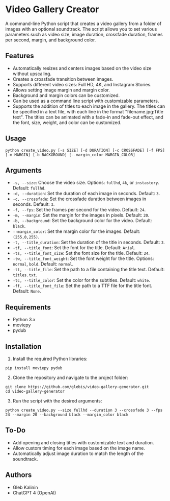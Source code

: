# Video Gallery Creator

A command-line Python script that creates a video gallery from a folder of images with an optional soundtrack. The script allows you to set various parameters such as video size, image duration, crossfade duration, frames per second, margin, and background color.

## Features

* Automatically resizes and centers images based on the video size without upscaling.
* Creates a crossfade transition between images.
* Supports different video sizes: Full HD, 4K, and Instagram Stories.
* Allows setting image margin and margin color.
* Background and margin colors can be customized.
* Can be used as a command line script with customizable parameters.
* Supports the addition of titles to each image in the gallery. The titles can be specified in a text file, with each line in the format "filename.jpg:Title text". The titles can be animated with a fade-in and fade-out effect, and the font, size, weight, and color can be customized.

## Usage

```python create_video.py [-s SIZE] [-d DURATION] [-c CROSSFADE] [-f FPS] [-m MARGIN] [-b BACKGROUND] [--margin_color MARGIN_COLOR]```


## Arguments


- `-s, --size`: Choose the video size. Options: `fullhd`, `4k`, or `instastory`. Default: `fullhd`.
- `-d, --duration`: Set the duration of each image in seconds. Default: `3`.
- `-c, --crossfade`: Set the crossfade duration between images in seconds. Default: `3`.
- `-f, --fps`: Set the frames per second for the video. Default: `24`.
- `-m, --margin`: Set the margin for the images in pixels. Default: `20`.
- `-b, --background`: Set the background color for the video. Default: `black`.
- `--margin_color`: Set the margin color for the images. Default: `(255,0,255)`.
- `-t, --title_duration`: Set the duration of the title in seconds. Default: `3`.
- `-tf, --title_font`: Set the font for the title. Default: `Arial`.
- `-ts, --title_font_size`: Set the font size for the title. Default: `24`.
- `-tw, --title_font_weight`: Set the font weight for the title. Options: `normal`, `bold`. Default: `normal`.
- `-tt, --title_file`: Set the path to a file containing the title text. Default: `titles.txt`.
- `-tc, --title_color`: Set the color for the subtitles. Default: `white`.
- `-ff, --title_font_file`: Set the path to a TTF file for the title font. Default: `None`.

## Requirements

* Python 3.x
* moviepy
* pydub

## Installation

1. Install the required Python libraries:

```pip install moviepy pydub```


2. Clone the repository and navigate to the project folder:

```
git clone https://github.com/glebis/video-gallery-generator.git
cd video-gallery-generator
```


3. Run the script with the desired arguments:

```
python create_video.py --size fullhd --duration 3 --crossfade 3 --fps 24 --margin 20 --background black --margin_color black
```

## To-Do

* Add opening and closing titles with customizable text and duration.
* Allow custom timing for each image based on the image name.
* Automatically adjust image duration to match the length of the soundtrack.


## Authors

* Gleb Kalinin
* ChatGPT 4 (OpenAI)
